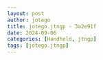 ```yaml
---
layout: post
author: jotego
title: jotego.jtngp - 3a2e91f
date: 2024-09-06
categories: [Handheld, jtngp]
tags: [jotego.jtngp]
---
```


